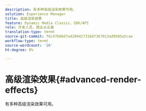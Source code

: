 ```yaml
---
description: 有多种高级渲染效果可用。
solution: Experience Manager
title: 高级渲染效果
feature: Dynamic Media Classic，SDK/API
role: 开发人员，商业从业者
translation-type: tm+mt
source-git-commit: f6c97606d7a4209427316d7367013ad9585a5cae
workflow-type: tm+mt
source-wordcount: '26'
ht-degree: 0%

---
```



# 高级渲染效果{#advanced-render-effects}

有多种高级渲染效果可用。

